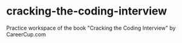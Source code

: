 # cracking-the-coding-interview
Practice workspace of the book "Cracking the Coding Interview" by CareerCup.com
